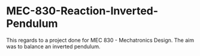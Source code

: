 # MEC-830-Reaction-Inverted-Pendulum
This regards to a project done for MEC 830 - Mechatronics Design. The aim was to balance an inverted pendulum.
